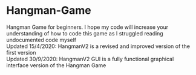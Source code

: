 # Hangman-Game
Hangman Game for beginners. I hope my code will increase your understanding of how to code this game as I struggled reading undocumented code myself\
Updated 15/4/2020: HangmanV2 is a revised and improved version of the first version\
Updated 30/9/2020: HangmanV2 GUI is a fully functional graphical interface version of the Hangman Game

